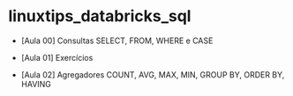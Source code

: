 # linuxtips_databricks_sql

- [Aula 00] Consultas SELECT, FROM, WHERE e CASE

- [Aula 01] Exercícios

- [Aula 02] Agregadores COUNT, AVG, MAX, MIN, GROUP BY, ORDER BY, HAVING

